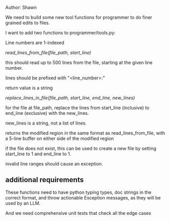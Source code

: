 Author: Shawn

We need to build some new tool functions for programmer to do finer grained edits to files.

I want to add two functions to programmer/tools.py:

Line numbers are 1-indexed

*read_lines_from_file(file_path, start_line)*

this should read up to 500 lines from the file, starting at the given line number.

lines should be prefixed with "<line_number>:"

return value is a string

*replace_lines_in_file(file_path, start_line, end_line, new_lines)*

for the file at file_path, replace the lines from start_line (inclusive) to end_line (exclusive) with the new_lines.

new_lines is a string, not a list of lines.

returns the modified region in the same format as read_lines_from_file, with a 5-line buffer on either side of the modified region

if the file does not exist, this can be used to create a new file by setting start_line to 1 and end_line to 1.

invalid line ranges should cause an exception.


## additional requirements

These functions need to have python typing types, doc strings in the correct format, and throw actionable Exception messages, as they will be used by an LLM.

And we need comprehensive unit tests that check all the edge cases